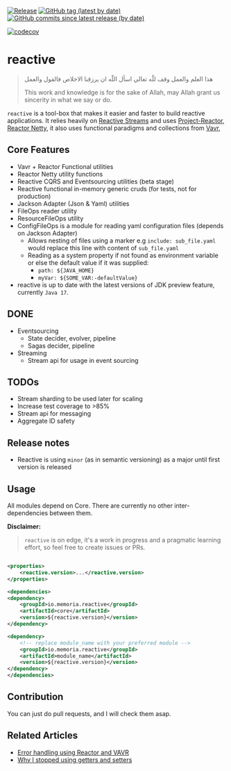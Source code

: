 [![Release](https://github.com/memoria-io/reactive/workflows/Release/badge.svg)](https://github.com/memoria-io/reactive/actions?query=workflow%3ARelease)
[![GitHub tag (latest by date)](https://img.shields.io/github/v/tag/memoria-io/reactive?label=Version&logo=github)](https://github.com/orgs/memoria-io/packages?repo_name=reactive)
[![GitHub commits since latest release (by date)](https://img.shields.io/github/commits-since/memoria-io/reactive/latest?logoColor=github)](https://github.com/memoria-io/reactive/commits/master)

[![codecov](https://codecov.io/gh/memoria-io/reactive/branch/master/graph/badge.svg?token=hR4YugU12n)](https://codecov.io/gh/memoria-io/reactive)

# reactive

> هذا العلم والعمل وقف للّه تعالي اسأل اللّه ان يرزقنا الاخلاص فالقول والعمل
>
> This work and knowledge is for the sake of Allah, may Allah grant us sincerity in what we say or do.

`reactive` is a tool-box that makes it easier and faster to build reactive applications. It relies heavily
on [Reactive Streams](https://www.reactive-streams.org/) and uses [Project-Reactor](https://projectreactor.io/),
[Reactor Netty](https://github.com/reactor/reactor-netty), it also uses functional paradigms and collections
from [Vavr](https://www.vavr.io/),

## Core Features

* Vavr + Reactor Functional utilities
* Reactor Netty utility functions
* Reactive CQRS and Eventsourcing utilities (beta stage)
* Reactive functional in-memory generic cruds (for tests, not for production)
* Jackson Adapter (Json & Yaml) utilities
* FileOps reader utility
* ResourceFileOps utility
* ConfigFileOps is a module for reading yaml configuration files (depends on Jackson Adapter)
    * Allows nesting of files using a marker e.g `include: sub_file.yaml` would replace this line with content
      of `sub_file.yaml`
    * Reading as a system property if not found as environment variable or else the default value if it was supplied:
        * `path: ${JAVA_HOME}`
        * `myVar: ${SOME_VAR:-defaultValue}`
* reactive is up to date with the latest versions of JDK preview feature, currently `Java 17`.

## DONE

* Eventsourcing
  * State decider, evolver, pipeline
  * Sagas decider, pipeline
* Streaming
  * Stream api for usage in event sourcing


## TODOs

* Stream sharding to be used later for scaling 
* Increase test coverage to >85%
* Stream api for messaging
* Aggregate ID safety

## Release notes

* Reactive is using `minor` (as in semantic versioning) as a major until first version is released 

## Usage

All modules depend on Core. There are currently no other inter-dependencies between them.

**Disclaimer:**
> `reactive` is on edge, it's a work in progress and a pragmatic learning effort, so feel free to create issues or PRs.

```xml

<properties>
    <reactive.version>...</reactive.version>
</properties>

<dependencies>
<dependency>
    <groupId>io.memoria.reactive</groupId>
    <artifactId>core</artifactId>
    <version>${reactive.version}</version>
</dependency>

<dependency>
    <!-- replace module_name with your preferred module -->
    <groupId>io.memoria.reactive</groupId>
    <artifactId>module_name</artifactId>
    <version>${reactive.version}</version>
</dependency>
</dependencies>
```

## Contribution

You can just do pull requests, and I will check them asap.

## Related Articles

* [Error handling using Reactor and VAVR](https://marmoush.com/2019/11/12/Error-Handling.html)
* [Why I stopped using getters and setters](https://marmoush.com/2019/12/13/stopped-using-getters-and-setters.html)
